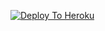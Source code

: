 [![Deploy To Heroku](https://www.herokucdn.com/deploy/button.svg)](https://heroku.com/deploy?template=https://github.com/Malothuravi188/m2_txt)
